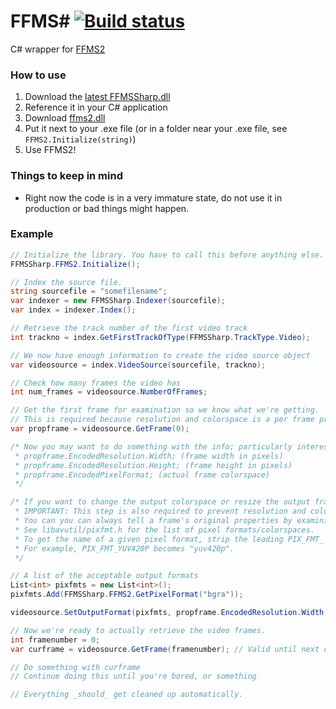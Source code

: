 FFMS# [![Build status](https://ci.appveyor.com/api/projects/status/5we3fnacuy3832fm/branch/master?svg=true)](https://ci.appveyor.com/project/nixxquality/ffmssharp/branch/master)
=====

C# wrapper for [FFMS2](https://github.com/ffms/ffms2)

### How to use
1. Download the [latest FFMSSharp.dll](https://nixx.is-fantabulo.us/FFMSSharp.dll)
2. Reference it in your C# application
3. Download [ffms2.dll](https://github.com/ffms/ffms2/releases)
4. Put it next to your .exe file (or in a folder near your .exe file, see ```FFMS2.Initialize(string)```)
5. Use FFMS2!

### Things to keep in mind
- Right now the code is in a very immature state, do not use it in production or bad things might happen.

### Example
```C#
// Initialize the library. You have to call this before anything else.
FFMSSharp.FFMS2.Initialize();

// Index the source file.
string sourcefile = "somefilename";
var indexer = new FFMSSharp.Indexer(sourcefile);
var index = indexer.Index();

// Retrieve the track number of the first video track
int trackno = index.GetFirstTrackOfType(FFMSSharp.TrackType.Video);

// We now have enough information to create the video source object
var videosource = index.VideoSource(sourcefile, trackno);

// Check how many frames the video has
int num_frames = videosource.NumberOfFrames;

// Get the first frame for examination so we know what we're getting.
// This is required because resolution and colorspace is a per frame property and NOT global for the video.
var propframe = videosource.GetFrame(0);

/* Now you may want to do something with the info; particularly interesting values are:
 * propframe.EncodedResolution.Width; (frame width in pixels)
 * propframe.EncodedResolution.Height; (frame height in pixels)
 * propframe.EncodedPixelFormat; (actual frame colorspace)
 */

/* If you want to change the output colorspace or resize the output frame size, now is the time to do it.
 * IMPORTANT: This step is also required to prevent resolution and colorspace changes midstream.
 * You can you can always tell a frame's original properties by examining the Encoded* properties in FFMSSharp.Frame.
 * See libavutil/pixfmt.h for the list of pixel formats/colorspaces.
 * To get the name of a given pixel format, strip the leading PIX_FMT_ and convert to lowercase.
 * For example, PIX_FMT_YUV420P becomes "yuv420p".
 */

// A list of the acceptable output formats
List<int> pixfmts = new List<int>();
pixfmts.Add(FFMSSharp.FFMS2.GetPixelFormat("bgra"));

videosource.SetOutputFormat(pixfmts, propframe.EncodedResolution.Width, propframe.EncodedResolution.Height, FFMSSharp.Resizer.Bicubic);

// Now we're ready to actually retrieve the video frames.
int framenumber = 0;
var curframe = videosource.GetFrame(framenumber); // Valid until next call to GetFrame on the same video object

// Do something with curframe
// Continue doing this until you're bored, or something

// Everything _should_ get cleaned up automatically.
```
